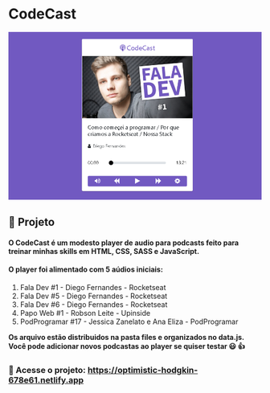 # CodeCast

![print_projeto](files/print_projeto.png?raw=true "print da homepage do player")

## :pencil: Projeto

#### O CodeCast é um modesto player de audio para podcasts feito para treinar minhas skills em HTML, CSS, SASS e JavaScript.

#### O player foi alimentado com 5 aúdios iniciais:
1. Fala Dev #1 - Diego Fernandes - Rocketseat
2. Fala Dev #5 - Diego Fernandes - Rocketseat
3. Fala Dev #6 - Diego Fernandes - Rocketseat
4. Papo Web #1 - Robson Leite - Upinside
5. PodProgramar #17 - Jessica Zanelato e Ana Eliza - PodProgramar 

**Os arquivo estão distribuidos na pasta files e organizados no data.js. Você pode adicionar novos podcastas ao player se quiser testar :smiley: :+1:**

### :link: Acesse o projeto: https://optimistic-hodgkin-678e61.netlify.app

